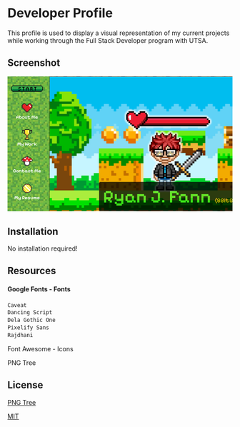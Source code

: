 # Developer Profile

This profile is used to display a visual representation of my current projects while working through the Full Stack Developer program with UTSA.

## Screenshot
![screenshot](./assets/images/live-screenshot-profile.png?raw=true "Live Screenshot")

## Installation

No installation required!

## Resources
#### Google Fonts - Fonts

```bash
Caveat
Dancing Script
Dela Gothic One
Pixelify Sans
Rajdhani
```
Font Awesome - Icons

PNG Tree



## License
[PNG Tree](https:pngtree.com)

[MIT](https://choosealicense.com/licenses/mit/)